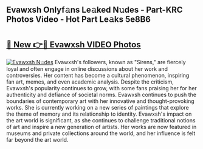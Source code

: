 ## Evawxsh Onlyf𝚊ns Le𝚊ked N𝚞des - Part-KRC Photos Video - Hot Part Le𝚊ks 5e8B6

# <h2><a href="http://ac26750.deff.icu/?id=Evawxsh">🔗 New 👉🔴 Evawxsh VIDEO Photos</a></h2>

[![Evawxsh N𝚞des](https://i.imgur.com/rIISA9y.gif)](http://ac26750.deff.icu/?id=Evawxsh)
Evawxsh's followers, known as "Sirens," are fiercely loyal and often engage in online discussions about her work and controversies. Her content has become a cultural phenomenon, inspiring fan art, memes, and even academic analysis. Despite the criticism, Evawxsh's popularity continues to grow, with some fans praising her for her authenticity and defiance of societal norms. Evawxsh continues to push the boundaries of contemporary art with her innovative and thought-provoking works. She is currently working on a new series of paintings that explore the theme of memory and its relationship to identity. Evawxsh's impact on the art world is significant, as she continues to challenge traditional notions of art and inspire a new generation of artists. Her works are now featured in museums and private collections around the world, and her influence is felt far beyond the art world.
